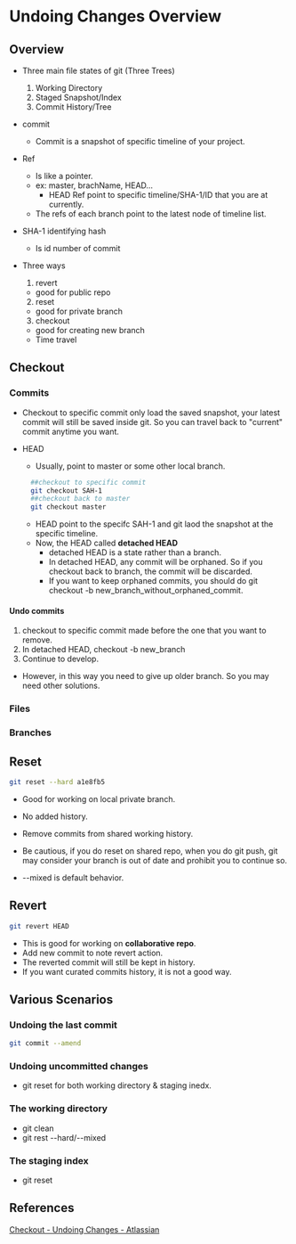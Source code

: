 # Undoing Changes Overview

## Overview
* Three main file states of git (Three Trees)
  1. Working Directory
  2. Staged Snapshot/Index
  3. Commit History/Tree

* commit
  * Commit is a snapshot of specific timeline of your project.

* Ref
  * Is like a pointer.
  * ex: master, brachName, HEAD...
    * HEAD Ref point to specific timeline/SHA-1/ID that you are at currently.
  * The refs of each branch point to the latest node of timeline list.

* SHA-1 identifying hash
  * Is id number of commit

* Three ways
  1. revert
    * good for public repo
  2. reset
    * good for private branch
  3. checkout
    * good for creating new branch
    * Time travel

## Checkout

### Commits

* Checkout to specific commit only load the saved snapshot, your latest commit will still be saved inside git. So you can travel back to "current" commit anytime you want.

* HEAD
  * Usually, point to master or some other local branch.

  ```bash
    ##checkout to specific commit
    git checkout SAH-1
    ##checkout back to master
    git checkout master
  ```

  * HEAD point to the specifc SAH-1 and git laod the snapshot at the specific timeline.
  * Now, the HEAD called **detached HEAD**
    * detached HEAD is a state rather than a branch.
    * In detached HEAD, any commit will be orphaned. So if you checkout back to branch, the commit will be discarded.
    * If you want to keep orphaned commits, you should do git checkout -b new_branch_without_orphaned_commit.

#### Undo commits
1. checkout to specific commit made before the one that you want to remove.
2. In detached HEAD, checkout -b new_branch
3. Continue to develop.

* However, in this way you need to give up older branch. So you may need other solutions.


### Files

### Branches

## Reset
```bash
git reset --hard a1e8fb5
```
* Good for working on local private branch.
* No added history.
* Remove commits from shared working history.
* Be cautious, if you do reset on shared repo, when you do git push, git may consider your branch is out of date and prohibit you to continue so.

* --mixed is default behavior.

## Revert

```bash
git revert HEAD
```
* This is good for working on **collaborative repo**.
* Add new commit to note revert action.
* The reverted commit will still be kept in history.
* If you want curated commits history, it is not a good way.

## Various Scenarios
### Undoing the last commit
```bash
git commit --amend
```
### Undoing uncommitted changes
* git reset for both working directory & staging inedx.

### The working directory
* git clean
* git rest --hard/--mixed

### The staging index
* git reset

## References
[Checkout - Undoing Changes - Atlassian](https://www.atlassian.com/git/tutorials/undoing-changes)
